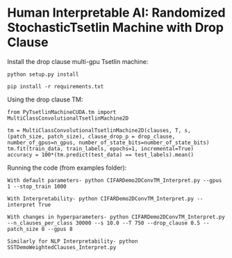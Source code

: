 # Human Interpretable AI: Randomized StochasticTsetlin Machine with Drop Clause

Install the drop clause multi-gpu Tsetlin machine:

	python setup.py install

	pip install -r requirements.txt

Using the drop clause TM:

	from PyTsetlinMachineCUDA.tm import MultiClassConvolutionalTsetlinMachine2D

	tm = MultiClassConvolutionalTsetlinMachine2D(clauses, T, s, (patch_size, patch_size), clause_drop_p = drop_clause, number_of_gpus=n_gpus, number_of_state_bits=number_of_state_bits)
	tm.fit(train_data, train_labels, epochs=1, incremental=True)
	accuracy = 100*(tm.predict(test_data) == test_labels).mean()


Running the code (from examples folder):

	With default parameters- python CIFARDemo2DConvTM_Interpret.py --gpus 1 --stop_train 1000

	With Interpretability- python CIFARDemo2DConvTM_Interpret.py --interpret True

	With changes in hyperparameters- python CIFARDemo2DConvTM_Interpret.py --n_clauses_per_class 30000 --s 10.0 --T 750 --drop_clause 0.5 --patch_size 8 --gpus 8

	Similarly for NLP Interpretability- python SSTDemoWeightedClauses_Interpret.py
